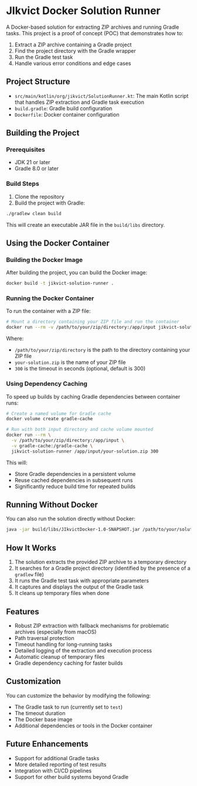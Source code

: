 # JIkvict Docker Solution Runner

A Docker-based solution for extracting ZIP archives and running Gradle tasks. This project is a proof of concept (POC) that demonstrates how to:

1. Extract a ZIP archive containing a Gradle project
2. Find the project directory with the Gradle wrapper
3. Run the Gradle test task
4. Handle various error conditions and edge cases

## Project Structure

- `src/main/kotlin/org/jikvict/SolutionRunner.kt`: The main Kotlin script that handles ZIP extraction and Gradle task execution
- `build.gradle`: Gradle build configuration
- `Dockerfile`: Docker container configuration

## Building the Project

### Prerequisites

- JDK 21 or later
- Gradle 8.0 or later

### Build Steps

1. Clone the repository
2. Build the project with Gradle:

```bash
./gradlew clean build
```

This will create an executable JAR file in the `build/libs` directory.

## Using the Docker Container

### Building the Docker Image

After building the project, you can build the Docker image:

```bash
docker build -t jikvict-solution-runner .
```

### Running the Docker Container

To run the container with a ZIP file:

```bash
# Mount a directory containing your ZIP file and run the container
docker run --rm -v /path/to/your/zip/directory:/app/input jikvict-solution-runner /app/input/your-solution.zip 300
```

Where:
- `/path/to/your/zip/directory` is the path to the directory containing your ZIP file
- `your-solution.zip` is the name of your ZIP file
- `300` is the timeout in seconds (optional, default is 300)

### Using Dependency Caching

To speed up builds by caching Gradle dependencies between container runs:

```bash
# Create a named volume for Gradle cache
docker volume create gradle-cache

# Run with both input directory and cache volume mounted
docker run --rm \
  -v /path/to/your/zip/directory:/app/input \
  -v gradle-cache:/gradle-cache \
  jikvict-solution-runner /app/input/your-solution.zip 300
```

This will:
- Store Gradle dependencies in a persistent volume
- Reuse cached dependencies in subsequent runs
- Significantly reduce build time for repeated builds

## Running Without Docker

You can also run the solution directly without Docker:

```bash
java -jar build/libs/JIkvictDocker-1.0-SNAPSHOT.jar /path/to/your/solution.zip [timeout-seconds]
```

## How It Works

1. The solution extracts the provided ZIP archive to a temporary directory
2. It searches for a Gradle project directory (identified by the presence of a `gradlew` file)
3. It runs the Gradle test task with appropriate parameters
4. It captures and displays the output of the Gradle task
5. It cleans up temporary files when done

## Features

- Robust ZIP extraction with fallback mechanisms for problematic archives (especially from macOS)
- Path traversal protection
- Timeout handling for long-running tasks
- Detailed logging of the extraction and execution process
- Automatic cleanup of temporary files
- Gradle dependency caching for faster builds

## Customization

You can customize the behavior by modifying the following:

- The Gradle task to run (currently set to `test`)
- The timeout duration
- The Docker base image
- Additional dependencies or tools in the Docker container

## Future Enhancements

- Support for additional Gradle tasks
- More detailed reporting of test results
- Integration with CI/CD pipelines
- Support for other build systems beyond Gradle